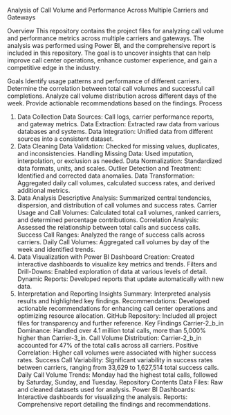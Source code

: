 Analysis of Call Volume and Performance Across Multiple Carriers and Gateways

Overview
This repository contains the project files for analyzing call volume and performance metrics across multiple carriers and gateways. The analysis was performed using Power BI, and the comprehensive report is included in this repository. The goal is to uncover insights that can help improve call center operations, enhance customer experience, and gain a competitive edge in the industry.

Goals
Identify usage patterns and performance of different carriers.
Determine the correlation between total call volumes and successful call completions.
Analyze call volume distribution across different days of the week.
Provide actionable recommendations based on the findings.
Process
1. Data Collection
Data Sources: Call logs, carrier performance reports, and gateway metrics.
Data Extraction: Extracted raw data from various databases and systems.
Data Integration: Unified data from different sources into a consistent dataset.
2. Data Cleaning
Data Validation: Checked for missing values, duplicates, and inconsistencies.
Handling Missing Data: Used imputation, interpolation, or exclusion as needed.
Data Normalization: Standardized data formats, units, and scales.
Outlier Detection and Treatment: Identified and corrected data anomalies.
Data Transformation: Aggregated daily call volumes, calculated success rates, and derived additional metrics.
3. Data Analysis
Descriptive Analysis: Summarized central tendencies, dispersion, and distribution of call volumes and success rates.
Carrier Usage and Call Volumes: Calculated total call volumes, ranked carriers, and determined percentage contributions.
Correlation Analysis: Assessed the relationship between total calls and success calls.
Success Call Ranges: Analyzed the range of success calls across carriers.
Daily Call Volumes: Aggregated call volumes by day of the week and identified trends.
4. Data Visualization with Power BI
Dashboard Creation: Created interactive dashboards to visualize key metrics and trends.
Filters and Drill-Downs: Enabled exploration of data at various levels of detail.
Dynamic Reports: Developed reports that update automatically with new data.
5. Interpretation and Reporting
Insights Summary: Interpreted analysis results and highlighted key findings.
Recommendations: Developed actionable recommendations for enhancing call center operations and optimizing resource allocation.
GitHub Repository: Included all project files for transparency and further reference.
Key Findings
Carrier-2_b_in Dominance: Handled over 4.1 million total calls, more than 5,000% higher than Carrier-3_in.
Call Volume Distribution: Carrier-2_b_in accounted for 47% of the total calls across all carriers.
Positive Correlation: Higher call volumes were associated with higher success rates.
Success Call Variability: Significant variability in success rates between carriers, ranging from 33,629 to 1,627,514 total success calls.
Daily Call Volume Trends: Monday had the highest total calls, followed by Saturday, Sunday, and Tuesday.
Repository Contents
Data Files: Raw and cleaned datasets used for analysis.
Power BI Dashboards: Interactive dashboards for visualizing the analysis.
Reports: Comprehensive report detailing the findings and recommendations.
